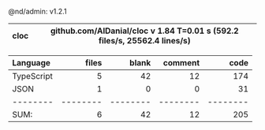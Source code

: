 @nd/admin: v1.2.1

cloc|github.com/AlDanial/cloc v 1.84  T=0.01 s (592.2 files/s, 25562.4 lines/s)
--- | ---

Language|files|blank|comment|code
:-------|-------:|-------:|-------:|-------:
TypeScript|5|42|12|174
JSON|1|0|0|31
--------|--------|--------|--------|--------
SUM:|6|42|12|205

